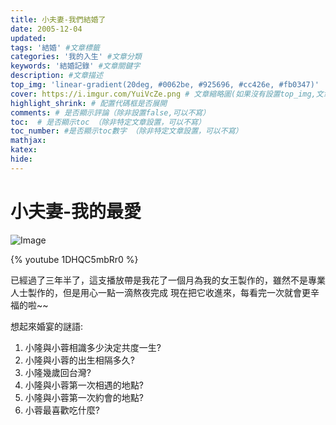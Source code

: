 ```yaml
---
title: 小夫妻-我們結婚了
date: 2005-12-04
updated:
tags: '結婚' #文章標籤
categories: '我的入生' #文章分類
keywords: '結婚記錄' #文章關鍵字
description: #文章描述
top_img: 'linear-gradient(20deg, #0062be, #925696, #cc426e, #fb0347)'
cover: https://i.imgur.com/YuiVcZe.png # 文章縮略圖(如果沒有設置top_img,文章頁頂部將顯示縮略圖，可設為false/圖片地址/留空)
highlight_shrink: # 配置代碼框是否展開
comments: # 是否顯示評論（除非設置false,可以不寫）
toc:  # 是否顯示toc （除非特定文章設置，可以不寫）
toc_number: #是否顯示toc數字 （除非特定文章設置，可以不寫）
mathjax:
katex:
hide:
---
```


# 小夫妻-我的最愛

![Image](https://i.imgur.com/YuiVcZe.png)

{% youtube 1DHQC5mbRr0 %}

已經過了三年半了，這支播放帶是我花了一個月為我的女王製作的，雖然不是專業人士製作的，但是用心一點一滴熬夜完成 現在把它收進來，每看完一次就會更辛福的啦~~

想起來婚宴的謎語:
1. 小隆與小蓉相識多少決定共度一生?
2. 小隆與小蓉的出生相隔多久?
3. 小隆幾歲回台灣?
4. 小隆與小蓉第一次相遇的地點?
5. 小隆與小蓉第一次約會的地點?
6. 小蓉最喜歡吃什麼?
